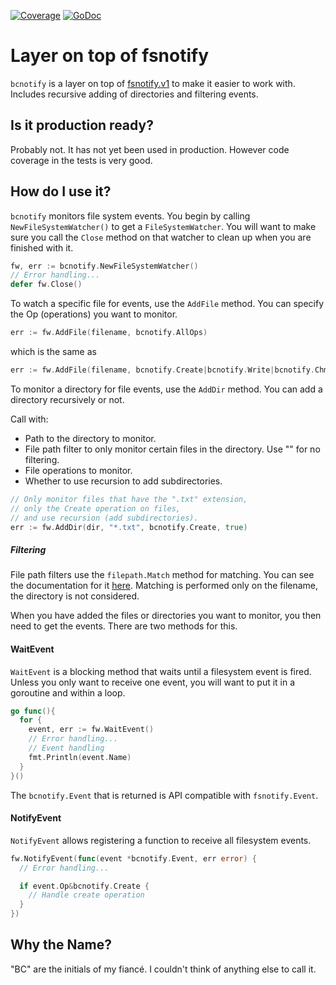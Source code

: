 [![Coverage](http://gocover.io/_badge/github.com/flowonyx/bcnotify)](http://gocover.io/github.com/flowonyx/bcnotify) [![GoDoc](https://godoc.org/github.com/flowonyx/bcnotify?status.svg)](https://godoc.org/github.com/flowonyx/bcnotify)

# Layer on top of fsnotify
`bcnotify` is a layer on top of [fsnotify.v1](http://github.com/go-fsnotify/fsnotify) to make it easier to work with. Includes recursive adding of directories and filtering events.

## Is it production ready?
Probably not. It has not yet been used in production. However code coverage in the tests is very good.

## How do I use it?
`bcnotify` monitors file system events. You begin by calling `NewFileSystemWatcher()` to get a `FileSystemWatcher`. You will want to make sure you call the `Close` method on that watcher to clean up when you are finished with it.

```go
fw, err := bcnotify.NewFileSystemWatcher()
// Error handling...
defer fw.Close()
```

To watch a specific file for events, use the `AddFile` method. You can specify the Op (operations) you want to monitor.

```go
err := fw.AddFile(filename, bcnotify.AllOps)
```
which is the same as
```go
err := fw.AddFile(filename, bcnotify.Create|bcnotify.Write|bcnotify.Chmod|bcnotify.Rename|bcnotify.Remove)
```

To monitor a directory for file events, use the `AddDir` method. You can add a directory recursively or not.

Call with:
* Path to the directory to monitor.
* File path filter to only monitor certain files in the directory. Use "" for no filtering.
* File operations to monitor.
* Whether to use recursion to add subdirectories.

```go
// Only monitor files that have the ".txt" extension,
// only the Create operation on files,
// and use recursion (add subdirectories).
err := fw.AddDir(dir, "*.txt", bcnotify.Create, true)
```

##### Filtering

File path filters use the `filepath.Match` method for matching. You can see the documentation for it [here](http://golang.org/pkg/path/filepath/#Match). Matching is performed only on the filename, the directory is not considered.

When you have added the files or directories you want to monitor, you then need to get the events. There are two methods for this.

#### WaitEvent

`WaitEvent` is a blocking method that waits until a filesystem event is fired. Unless you only want to receive one event, you will want to put it in a goroutine and within a loop.

```go
go func(){
  for {
    event, err := fw.WaitEvent()
    // Error handling...
    // Event handling
    fmt.Println(event.Name)
  }
}()
```

The `bcnotify.Event` that is returned is API compatible with `fsnotify.Event`.

#### NotifyEvent

`NotifyEvent` allows registering a function to receive all filesystem events.

```go
fw.NotifyEvent(func(event *bcnotify.Event, err error) {
  // Error handling...

  if event.Op&bcnotify.Create {
    // Handle create operation
  }
})
```

## Why the Name?
"BC" are the initials of my fiancé. I couldn't think of anything else to call it.
